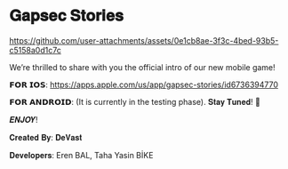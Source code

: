 # 𝐆𝐚𝐩𝐬𝐞𝐜 𝐒𝐭𝐨𝐫𝐢𝐞𝐬

https://github.com/user-attachments/assets/0e1cb8ae-3f3c-4bed-93b5-c5158a0d1c7c



We’re thrilled to share with you the official intro of our new mobile game!

𝗙𝗢𝗥 𝗜𝗢𝗦: https://apps.apple.com/us/app/gapsec-stories/id6736394770

𝗙𝗢𝗥 𝗔𝗡𝗗𝗥𝗢𝗜𝗗: (It is currently in the testing phase). 𝐒𝐭𝐚𝐲 𝐓𝐮𝐧𝐞𝐝! 🎯

𝑬𝑵𝑱𝑶𝒀!

𝐂𝐫𝐞𝐚𝐭𝐞𝐝 𝐁𝐲: 𝐃𝐞𝐕𝐚𝐬𝐭

𝐃𝐞𝐯𝐞𝐥𝐨𝐩𝐞𝐫𝐬: Eren BAL, Taha Yasin BİKE

